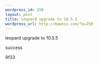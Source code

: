 ```yaml
--- 
wordpress_id: 259
layout: post
title: leopard upgrade to 10.5.5
wordpress_url: http://maweis.com/?p=259
---
```

leopard upgrade to 10.5.5

success

9f33
